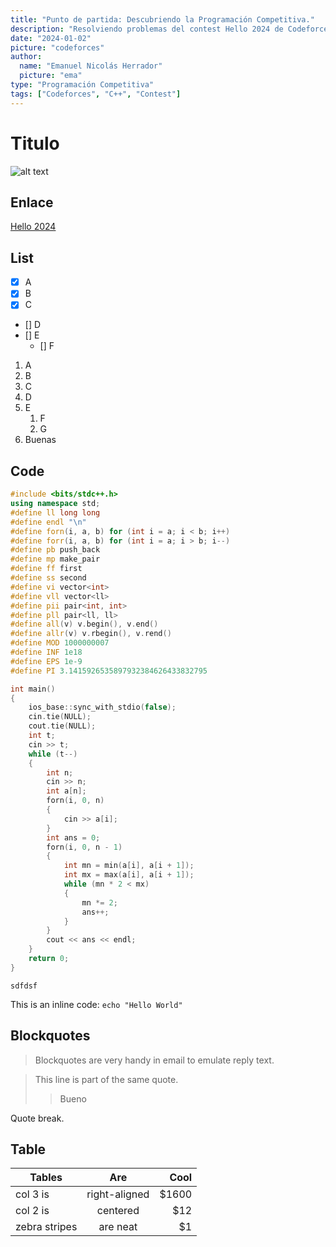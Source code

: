 ```yaml
---
title: "Punto de partida: Descubriendo la Programación Competitiva."
description: "Resolviendo problemas del contest Hello 2024 de Codeforces"
date: "2024-01-02"
picture: "codeforces"
author:
  name: "Emanuel Nicolás Herrador"
  picture: "ema"
type: "Programación Competitiva"
tags: ["Codeforces", "C++", "Contest"]
---
```


# Titulo

![alt text](https://codeforces.org/s/15654/images/codeforces-sponsored-by-ton-ny.png "Logo Title Text 1")

## Enlace

[Hello 2024](https://codeforces.com/contest/1567)

## List

- [x] A
- [x] B
- [x] C
- [] D
- [] E
  - [] F

1. A
2. B
3. C
4. D
5. E
   1. F
   2. G
6. Buenas

## Code

```cpp
#include <bits/stdc++.h>
using namespace std;
#define ll long long
#define endl "\n"
#define forn(i, a, b) for (int i = a; i < b; i++)
#define forr(i, a, b) for (int i = a; i > b; i--)
#define pb push_back
#define mp make_pair
#define ff first
#define ss second
#define vi vector<int>
#define vll vector<ll>
#define pii pair<int, int>
#define pll pair<ll, ll>
#define all(v) v.begin(), v.end()
#define allr(v) v.rbegin(), v.rend()
#define MOD 1000000007
#define INF 1e18
#define EPS 1e-9
#define PI 3.1415926535897932384626433832795

int main()
{
    ios_base::sync_with_stdio(false);
    cin.tie(NULL);
    cout.tie(NULL);
    int t;
    cin >> t;
    while (t--)
    {
        int n;
        cin >> n;
        int a[n];
        forn(i, 0, n)
        {
            cin >> a[i];
        }
        int ans = 0;
        forn(i, 0, n - 1)
        {
            int mn = min(a[i], a[i + 1]);
            int mx = max(a[i], a[i + 1]);
            while (mn * 2 < mx)
            {
                mn *= 2;
                ans++;
            }
        }
        cout << ans << endl;
    }
    return 0;
}
```

`sdfdsf`

This is an inline code: `echo "Hello World"`

## Blockquotes

> Blockquotes are very handy in email to emulate reply text.

> This line is part of the same quote.
>
> > Bueno

Quote break.

## Table

| Tables        |      Are      |   Cool |
| ------------- | :-----------: | -----: |
| col 3 is      | right-aligned | \$1600 |
| col 2 is      |   centered    |   \$12 |
| zebra stripes |   are neat    |    \$1 |
